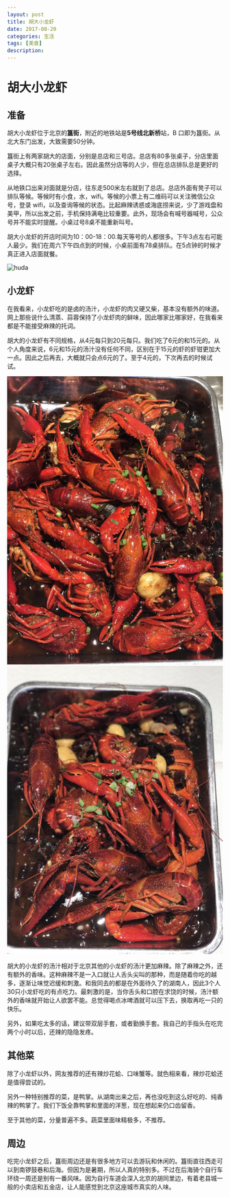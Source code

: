 ```yaml
---
layout: post
title: 胡大小龙虾
date: 2017-08-20
categories: 生活
tags: [美食]
description:
---
```


# 胡大小龙虾

## 准备

胡大小龙虾位于北京的**簋街**，附近的地铁站是**5号线北新桥**站，B 口即为簋街。从北大东门出发，大致需要50分钟。

簋街上有两家胡大的店面，分别是总店和三号店。总店有80多张桌子，分店里面桌子大概只有20张桌子左右。因此虽然分店等的人少，但在总店排队总是更好的选择。

从地铁口出来对面就是分店，往东走500米左右就到了总店。总店外面有凳子可以排队等候。等候时有小食，水，wifi。等候的小票上有二维码可以关注微信公众号，登录 wifi，以及查询等候的状态。比起麻辣诱惑或海底捞来说，少了游戏盘和美甲，所以出发之前，手机保持满电比较重要。此外，现场会有喊号器喊号，公众号并不能实时提醒。小桌过号8桌不能重新叫号。

胡大小龙虾的开店时间为10：00-18：00.每天等号的人都很多。下午3点左右可能人最少。我们在周六下午四点到的时候，小桌前面有78桌排队。在5点钟的时候才真正进入店面就餐。

![huda](http://shufanzou-1254200518.costj.myqcloud.com/huda.jpeg "吃完饭出来，等的人更多了")

## 小龙虾

在我看来，小龙虾吃的是卤的汤汁，小龙虾的肉又硬又柴，基本没有额外的味道。网上那些说什么清蒸、蒜蓉保持了小龙虾肉的鲜味，因此哪家比哪家好，在我看来都是不能接受麻辣的托词。

胡大的小龙虾有不同规格，从4元每只到20元每只。我们吃了6元的和15元的。从个人角度来说，6元和15元的汤汁没有任何不同，区别在于15元的虾的虾钳更加大一点。因此之后再去，大概就只会点6元的了。至于4元的，下次再去的时候试试。

![6](/img/2017-08-20/15.jpeg "6元一只的小龙虾")
![15](/img/2017-08-20/16.jpeg "15元一只的小龙虾")

胡大的小龙虾的汤汁相对于北京其他的小龙虾的汤汁更加麻辣。除了麻辣之外，还有额外的香味。这种麻辣不是一入口就让人舌头尖叫的那种，而是随着你吃的越多，逐渐让味觉迟缓和刺激。和我同去的都是在外面待久了的湖南人，因此3个人30只小龙虾吃的有点吃力。最刺激的是，当你舌头和口腔在求饶的时候，汤汁额外的香味就开始让人欲罢不能。总觉得喝点冰啤酒就可以压下去，换取再吃一只的快乐。

另外，如果吃太多的话，建议带双层手套，或者勤换手套。我自己的手指头在吃完两个小时以后，还辣的隐隐发疼。

## 其他菜

除了小龙虾以外，网友推荐的还有辣炒花蛤、口味蟹等。就色相来看，辣炒花蛤还是值得尝试的。

另外一种特别推荐的菜，是鸭掌。从湖南出来之后，再也没吃到这么好吃的、纯香辣的鸭掌了。我们下饭全靠鸭掌和里面的洋葱，现在想起来仍口齿留香。

至于其他的菜，分量普遍不多。蔬菜里面味精极多，不推荐。

## 周边

吃完小龙虾之后，簋街周边还是有很多地方可以去游玩和休闲的。簋街直往西走可以到南锣鼓巷和后海。但因为是暑期，所以人真的特别多。不过在后海骑个自行车环绕一周还是别有一番风味。因为自行车道会深入北京的胡同里边，有着老县城一般的小卖店和五金店，让人能感觉到北京这座城市真实的人味。
